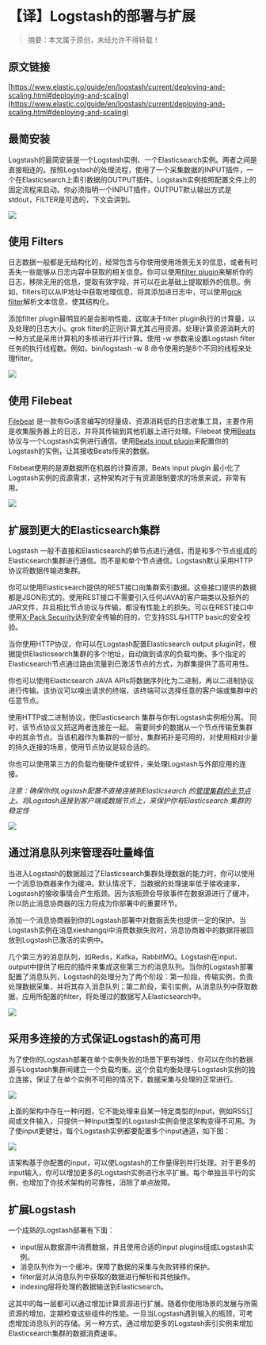 # 【译】Logstash的部署与扩展
 
> 摘要：本文属于原创，未经允许不得转载！
 
## 原文链接

[https://www.elastic.co/guide/en/logstash/current/deploying-and-scaling.html#deploying-and-scaling](https://www.elastic.co/guide/en/logstash/current/deploying-and-scaling.html#deploying-and-scaling)


## 最简安装
Logstash的最简安装是一个Logstash实例、一个Elasticsearch实例。两者之间是直接相连的。按照Logstash的处理流程，使用了一个采集数据的INPUT插件，一个在Elasticsearch上索引数据的OUTPUT插件。Logstash实例按照配置文件上的固定流程来启动。你必须指明一个INPUT插件，OUTPUT默认输出方式是stdout，FILTER是可选的，下文会讲到。

![](assets/logstash_scale_01.png)

## 使用 Filters
日志数据一般都是无结构化的，经常包含与你使用使用场景无关的信息，或者有时丢失一些能够从日志内容中获取的相关信息。你可以使用[filter plugin](https://www.elastic.co/guide/en/logstash/5.2/filter-plugins.html)来解析你的日志，移除无用的信息，提取有效字段，并可以在此基础上提取额外的信息。例如，filters可以从IP地址中获取地理信息，将其添加进日志中，可以使用[grok filter](https://www.elastic.co/guide/en/logstash/5.2/plugins-filters-grok.html)解析文本信息，使其结构化。

添加filter plugin最明显的是会影响性能，这取决于filter plugin执行的计算量，以及处理的日志大小。grok filter的正则计算尤其占用资源。处理计算资源消耗大的一种方式是采用计算机的多核进行并行计算。使用 -w 参数来设置Logstash filter任务的执行线程数。例如，bin/logstash -w 8 命令使用的是8个不同的线程来处理filter。

![](assets/logstash_scale_02.png)

## 使用 Filebeat
[Filebeat](https://www.elastic.co/guide/en/beats/filebeat/current/index.html) 是一款有Go语言编写的轻量级、资源消耗低的日志收集工具，主要作用是收集服务器上的日志，并将其传输到其他机器上进行处理。Filebeat 使用[Beats](https://www.elastic.co/guide/en/beats/libbeat/current/index.html)协议与一个Logstash实例进行通信。使用[Beats input plugin](https://www.elastic.co/guide/en/logstash/5.2/plugins-inputs-beats.html)来配置你的Logstash的实例，让其接收Beats传来的数据。

Filebeat使用的是源数据所在机器的计算资源，Beats input plugin 最小化了Logstash实例的资源需求，这种架构对于有资源限制要求的场景来说，非常有用。

![](assets/logstash_scale_03.png)

## 扩展到更大的Elasticsearch集群

Logstash 一般不直接和Elasticsearch的单节点进行通信，而是和多个节点组成的Elasticsearch集群进行通信。而不是和单个节点通信。Logstash默认采用HTTP协议将数据传输进集群。

你可以使用Elasticsearch提供的REST接口向集群索引数据。这些接口提供的数据都是JSON形式的。使用REST接口不需要引入任何JAVA的客户端类以及额外的JAR文件，并且相比节点协议与传输，都没有性能上的损失。可以在REST接口中使用[X-Pack Security](https://www.elastic.co/guide/en/x-pack/current/xpack-security.html)达到安全传输的目的，它支持SSL与HTTP basic的安全校验。

当你使用HTTP协议，你可以在Logstash配置Elasticsearch output plugin时，根据提供Elasticsearch集群的多个地址，自动做到请求的负载均衡。多个指定的Elasticsearch节点通过路由流量到已激活节点的方式，为群集提供了高可用性。

你也可以使用Elasticsearch JAVA APIs将数据序列化为二进制，再以二进制协议进行传输。该协议可以嗅出请求的终端，该终端可以选择任意的客户端或集群中的任意节点。

使用HTTP或二进制协议，使Elasticsearch 集群与你有Logstash实例相分离。 同时，该节点协议又把这两者连接在一起。 需要同步的数据从一个节点传输至集群中的其余节点。当该机器作为集群的一部分，集群拓扑是可用的，对使用相对少量的持久连接的场景，使用节点协议是较合适的。

你也可以使用第三方的负载均衡硬件或软件，来处理Logstash与外部应用的连接。

*注意：确保你的Logstash配置不直接连接到Elasticsearch 的[管理集群的主节点](https://www.elastic.co/guide/en/elasticsearch/reference/5.2/modules-node.html)上。将Logstash连接到客户端或数据节点上，来保护你有Elasticsearch 集群的稳定性*

![](assets/logstash_scale_04.png)

## 通过消息队列来管理吞吐量峰值

当进入Logstash的数据超过了Elasticsearch集群处理数据的能力时，你可以使用一个消息协商器来作为缓冲。默认情况下，当数据的处理速率低于接收速率，Logstash的接收事情会产生瓶颈。因为该瓶颈会导致事件在数据源进行了缓冲，所以防止消息协商器的压力将成为你部署中的重要环节。

添加一个消息协商器到你的Logstash部署中对数据丢失也提供一定的保护。当Logstash实例在消息xieshangqi中消费数据失败时，消息协商器中的数据将被回放到Logstash已激活的实例中。

几个第三方的消息队列，如Redis，Kafka，RabbitMQ。Logstash在input、output中提供了相应的插件来集成这些第三方的消息队列。当你的Logstash部署配置了消息队列，Logstash的处理分为了两个阶段：第一阶段，传输实例，负责处理数据采集，并将其存入消息队列；第二阶段，索引实例，从消息队列中获取数据，应用所配置的filter，将处理过的数据写入Elasticsearch中。

![](assets/logstash_scale_05.png)

## 采用多连接的方式保证Logstash的高可用

为了使你的Logstash部署在单个实例失败的场景下更有弹性，你可以在你的数据源与Logstash集群间建立一个负载均衡。这个负载均衡处理与Logstash实例的独立连接，保证了在单个实例不可用的情况下，数据采集与处理的正常进行。

![](assets/logstash_scale_06.png)

上面的架构中存在一种问题，它不能处理来自某一特定类型的Input，例如RSS订阅或文件输入，只提供一种Input类型的Logstash实例会使这架构变得不可用。为了使input更健壮，每个Logstash实例都要配置多个input通道，如下图：

![](assets/logstash_scale_07.png)

该架构基于你配置的input，可以使Logstash的工作量得到并行处理。对于更多的input输入，你可以增加更多的Logstash实例进行水平扩展。每个单独且平行的实例，也增加了你技术架构的可靠性，消除了单点故障。

## 扩展Logstash

一个成熟的Logstash部署有下面：

* input层从数据源中消费数据，并且使用合适的input plugins组成Logstash实例。
* 消息队列作为一个缓冲，保障了数据的采集与失败转移的保护。
* filter层对从消息队列中获取的数据进行解析和其他操作。
* indexing层将处理的数据输送到Elasticsearch。

这其中的每一层都可以通过增加计算资源进行扩展。随着你使用场景的发展与所需资源的增加，定期检查这些组件的性能。一旦当Logstash遇到输入的瓶颈，可考虑增加消息队列的存储。另一种方式，通过增加更多的Logstash索引实例来增加Elasticsearch集群的数据消费速率。